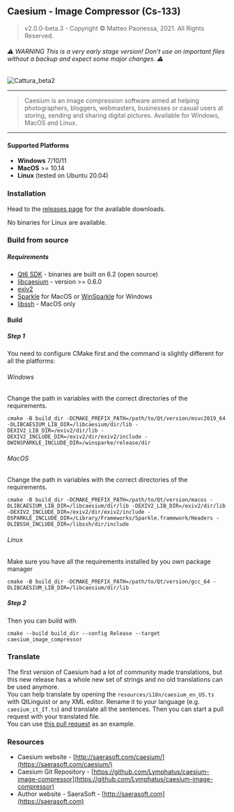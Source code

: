 ## Caesium - Image Compressor (Cs-133)
> v2.0.0-beta.3 - Copyright &copy; Matteo Paonessa, 2021. All Rights Reserved.

###### ⚠️ WARNING This is a very early stage version! Don't use on important files without a backup and expect some major changes. ⚠️ 

![Cattura_beta2](https://user-images.githubusercontent.com/12133996/141089441-b7589314-3a5d-48ff-8854-c3d32bd8dd5e.PNG)

----------

> Caesium is an image compression software aimed at helping photographers, bloggers, webmasters, businesses or casual users at storing, sending and sharing digital pictures. Available for Windows, MacOS and Linux.

----------
#### Supported Platforms
- **Windows** 7/10/11
- **MacOS** >= 10.14
- **Linux** (tested on Ubuntu 20.04)

### Installation
Head to the  [releases page](https://github.com/Lymphatus/caesium-image-compressor/releases) for the available downloads.

No binaries for Linux are available.


### Build from source
##### Requirements
- [Qt6 SDK](https://www.qt.io/download/) - binaries are built on 6.2 (open source)
- [libcaesium](https://github.com/Lymphatus/libcaesium) - version >= 0.6.0
- [exiv2](https://github.com/exiv2/exiv2)
- [Sparkle](https://sparkle-project.org/) for MacOS or [WinSparkle](https://winsparkle.org/) for Windows
- [libssh](https://www.libssh.org/) - MacOS only

#### Build
##### Step 1
You need to configure CMake first and the command is slightly different for all the platforms:
###### Windows
Change the path in variables with the correct directories of the requirements.
```
cmake -B build_dir -DCMAKE_PREFIX_PATH=/path/to/Qt/version/msvc2019_64 -DLIBCAESIUM_LIB_DIR=/libcaesium/dir/lib -DEXIV2_LIB_DIR=/exiv2/dir/lib -DEXIV2_INCLUDE_DIR=/exiv2/dir/exiv2/include -DWINSPARKLE_INCLUDE_DIR=/winsparke/release/dir
```
###### MacOS
Change the path in variables with the correct directories of the requirements.
```
cmake -B build_dir -DCMAKE_PREFIX_PATH=/path/to/Qt/version/macos -DLIBCAESIUM_LIB_DIR=/libcaesium/dir/lib -DEXIV2_LIB_DIR=/exiv2/dir/lib -DEXIV2_INCLUDE_DIR=/exiv2/dir/exiv2/include -DSPARKLE_INCLUDE_DIR=/Library/Frameworks/Sparkle.framework/Headers -DLIBSSH_INCLUDE_DIR=/libssh/dir/include
```
###### Linux
Make sure you have all the requirements installed by you own package manager
```
cmake -B build_dir -DCMAKE_PREFIX_PATH=/path/to/Qt/version/gcc_64 -DLIBCAESIUM_LIB_DIR=/libcaesium/dir/lib
```
##### Step 2
Then you can build with
```
cmake --build build_dir --config Release --target caesium_image_compressor
```

### Translate
The first version of Caesium had a lot of community made translations, but this new release has a whole new set of strings and no old translations can be used anymore.   
You can help translate by opening the `resources/i18n/caesium_en_US.ts` with QtLinguist or any XML editor. Rename it to your language (e.g. `caesium_it_IT.ts`) and translate all the sentences. Then you can start a pull request with your translated file.  
You can use [this pull request](https://github.com/Lymphatus/caesium-image-compressor/pull/57) as an example.

### Resources
* Caesium website - [http://saerasoft.com/caesium/](https://saerasoft.com/caesium/)
* Caesium Git Repository - [https://github.com/Lymphatus/caesium-image-compressor](https://github.com/Lymphatus/caesium-image-compressor)
* Author website - SaeraSoft - [http://saerasoft.com](https://saerasoft.com)
